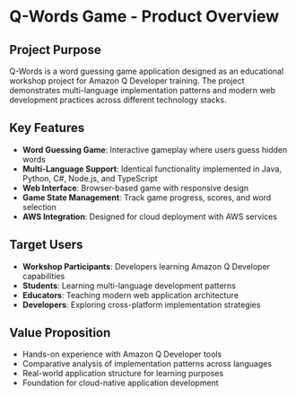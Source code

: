 # Q-Words Game - Product Overview

## Project Purpose
Q-Words is a word guessing game application designed as an educational workshop project for Amazon Q Developer training. The project demonstrates multi-language implementation patterns and modern web development practices across different technology stacks.

## Key Features
- **Word Guessing Game**: Interactive gameplay where users guess hidden words
- **Multi-Language Support**: Identical functionality implemented in Java, Python, C#, Node.js, and TypeScript
- **Web Interface**: Browser-based game with responsive design
- **Game State Management**: Track game progress, scores, and word selection
- **AWS Integration**: Designed for cloud deployment with AWS services

## Target Users
- **Workshop Participants**: Developers learning Amazon Q Developer capabilities
- **Students**: Learning multi-language development patterns
- **Educators**: Teaching modern web application architecture
- **Developers**: Exploring cross-platform implementation strategies

## Value Proposition
- Hands-on experience with Amazon Q Developer tools
- Comparative analysis of implementation patterns across languages
- Real-world application structure for learning purposes
- Foundation for cloud-native application development